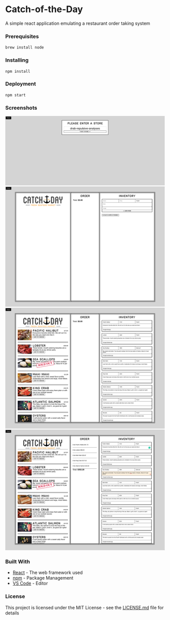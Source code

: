 # Catch-of-the-Day

A simple react application emulating a restaurant order taking system

### Prerequisites

```
brew install node
```

### Installing

```
npm install
```

### Deployment

```
npm start
```

### Screenshots


![1](/snapshots/screenshot0.png)
![2](/snapshots/screenshot1.png)
![3](/snapshots/screenshot2.png)
![4](/snapshots/screenshot3.png)


### Built With

* [React](https://reactjs.org/) - The web framework used
* [npm](https://www.npmjs.com/) - Package Management
* [VS Code](https://code.visualstudio.com/) - Editor

### License

This project is licensed under the MIT License - see the [LICENSE.md](LICENSE.md) file for details
